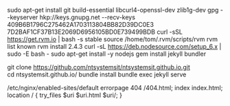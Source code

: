 
sudo apt-get install git build-essential libcurl4-openssl-dev zlib1g-dev
gpg --keyserver hkp://keys.gnupg.net --recv-keys 409B6B1796C275462A1703113804BB82D39DC0E3 7D2BAF1CF37B13E2069D6956105BD0E739499BDB
curl -sSL https://get.rvm.io | bash -s stable
source /home/tom/.rvm/scripts/rvm
rvm list known
rvm install 2.4.3
curl -sL https://deb.nodesource.com/setup_6.x | sudo -E bash -
sudo apt-get install -y nodejs
gem install jekyll bundler

git clone https://github.com/ntsystemsit/ntsystemsit.github.io.git  
cd ntsystemsit.github.io/
bundle install
bundle exec jekyll serve

/etc/nginx/enabled-sites/default
errorpage 404 /404.html;
index index.html;
location / {
    try_files $uri $uri.html $uri/;
}
